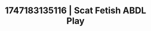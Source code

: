 ---
categories:
- Nude Olympics
- Anal
- Mormon missionary
- Glowing skin
- Creative kink
image: /assets/images/1747183135116.jpg
layout: post
seo:
  description: Featured content with artistic Scat Fetish, ABDL Play. HD images available.
  keywords: Scat Fetish, ABDL Play
  og_image: /assets/images/1747183135116.jpg
  schema_type: VisualArtwork
tags:
- ABDL Play
- '#1747183135116'
- Scat Fetish
title: 1747183135116 | Scat Fetish ABDL Play
---